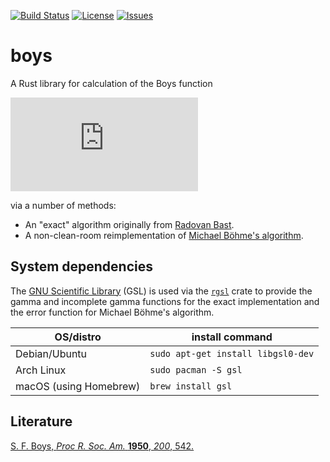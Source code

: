 [![Build Status](https://travis-ci.com/berquist/boys.svg?branch=master)](https://travis-ci.com/berquist/boys)
[![License](https://img.shields.io/github/license/berquist/boys.svg)](LICENSE)
[![Issues](https://img.shields.io/github/issues/berquist/boys.svg)](https://github.com/berquist/boys/issues)
<!-- [![crates.io](https://img.shields.io/crates/v/boys.svg)](https://crates.io/crates/boys) -->
<!-- [![Docs.rs](https://docs.rs/boys/badge.svg)](https://docs.rs/boys) -->

# boys

A Rust library for calculation of the Boys function

![equation](http://latex.codecogs.com/gif.latex?F_n%28x%29%3D%5Cint_0%5E1t%5E%7B2n%7De%5E%7B-xt%5E2%7Ddt)

via a number of methods:

- An "exact" algorithm originally from [Radovan Bast](https://github.com/bast/obara-saika/blob/52ff0fa4d470eeb7a41d932078b2e4d9a54d05e5/obara_saika.py#L371).
- A non-clean-room reimplementation of [Michael Böhme's algorithm](https://github.com/micb25/libboys).

## System dependencies

The [GNU Scientific Library](https://www.gnu.org/software/gsl/) (GSL) is used via the [`rgsl`](https://crates.io/crates/GSL) crate to provide the gamma and incomplete gamma functions for the exact implementation and the error function for Michael Böhme's algorithm.

| OS/distro              | install command                    |
|------------------------|------------------------------------|
| Debian/Ubuntu          | `sudo apt-get install libgsl0-dev` |
| Arch Linux             | `sudo pacman -S gsl`               |
| macOS (using Homebrew) | `brew install gsl`                 |

## Literature

[S. F. Boys, *Proc R. Soc. Am.* **1950**, *200*, 542.](https://doi.org/10.1098/rspa.1950.0036)
